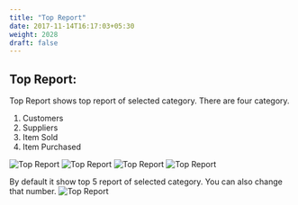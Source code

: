 ```yaml
---
title: "Top Report"
date: 2017-11-14T16:17:03+05:30
weight: 2028
draft: false
---
```


## Top Report:

Top Report shows top report of selected category. There are four category.

1. Customers
2. Suppliers
3. Item Sold
4. Item Purchased

![Top Report](../../../images/ios/29_top_report.png "Top Report")
![Top Report](../../../images/ios/29_1_top_report.png "Top Report")
![Top Report](../../../images/ios/29_2_top_report.png "Top Report")
![Top Report](../../../images/ios/29_3_top_report.png "Top Report")


By default it show top 5 report of selected category. You can also change that number.
![Top Report](../../../images/ios/29_4_top_report.png "Top Report")